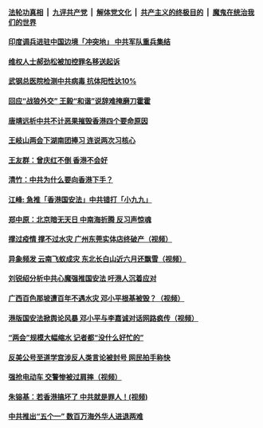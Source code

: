 

####  [法轮功真相](../../../../basic/blob/master/README.md?t=05251701) &nbsp;|&nbsp; [九评共产党](../../../../9ping.md/blob/master/README.md?t=05251701) &nbsp;|&nbsp; [解体党文化](../../../../jtdwh.md/blob/master/README.md?t=05251701)  &nbsp;|&nbsp; [共产主义的终极目的](../../../../gczydzjmd.md/blob/master/README.md?t=05251701) &nbsp;|&nbsp; [魔鬼在统治我们的世界](../../../../mgztzwmdsj.md/blob/master/README.md?t=05251701) 

#### [印度调兵进驻中国边境「冲突地」 中共军队重兵集结](../pages/soh5/382678.md?t=05251701) 
#### [维权人士郝劲松被加控罪名移送起诉](../pages/soh5/382693.md?t=05251701) 
#### [武钢总医院检测中共病毒 抗体阳性达10%](../pages/soh5/382669.md?t=05251701) 
#### [回应“战狼外交” 王毅“和谐”说辞难掩磨刀霍霍](../pages/soh5/382621.md?t=05251701) 
#### [唐靖远析中共不计恶果摧毁香港四个要命原因](../pages/soh5/382633.md?t=05251701) 
#### [王岐山两会下湖南团捧习 连说两次习核心](../pages/soh5/382627.md?t=05251701) 
#### [王友群：曾庆红不倒 香港不会好](../pages/soh5/382597.md?t=05251701) 
#### [清竹：中共为什么要向香港下手？](../pages/soh5/382594.md?t=05251701) 
#### [江峰: 急推「香港国安法」中共错打「小九九」](../pages/soh5/382570.md?t=05251701) 
#### [郑中原：北京暗无天日 中南海折腾 反习声惊魂](../pages/soh5/382501.md?t=05251701) 
#### [撑过疫情  撑不过水灾  广州东莞实体店终破产（视频）](../pages/soh5/382465.md?t=05251701) 
#### [异象频发 云南飞蚁成灾 东北长白山近六月还飘雪（视频）](../pages/soh5/382450.md?t=05251701) 
#### [刘锐绍分析中共心魔强推国安法 吁港人沉着应对](../pages/soh5/382456.md?t=05251701) 
#### [广西百色那坡遭百年不遇水灾 邓小平根基被毁？（视频）](../pages/soh5/382438.md?t=05251701) 
#### [港版国安法掀舆论风暴 邓小平与李嘉诚对话网路疯传（视频）](../pages/soh5/382420.md?t=05251701) 
#### [“两会”规模大幅缩水 记者都“没什么好忙的”](../pages/soh5/382399.md?t=05251701) 
#### [反美公号至道学宫涉反人类言论被封号 网民拍手称快](../pages/soh5/382387.md?t=05251701) 
#### [强抢电动车 交警惨被过肩摔（视频）](../pages/soh5/382375.md?t=05251701) 
#### [朱镕基：若香港搞坏了 中共就是罪人！(视频)](../pages/soh5/382381.md?t=05251701) 
#### [中共推出“五个一” 数百万海外华人进退两难](../pages/soh5/382360.md?t=05251701) 
